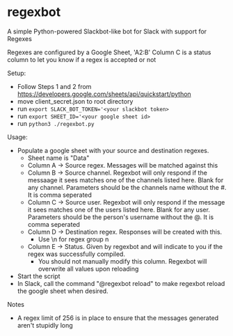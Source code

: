 # regexbot
A simple Python-powered Slackbot-like bot for Slack with support for Regexes

Regexes are configured by a Google Sheet, 'A2:B'
Column C is a status column to let you know if a regex is accepted or not

Setup:
- Follow Steps 1 and 2 from https://developers.google.com/sheets/api/quickstart/python
- move client_secret.json to root directory
- run `export SLACK_BOT_TOKEN='<your slackbot token>`
- run `export SHEET_ID='<your google sheet id>`
- run `python3 ./regexbot.py`

Usage:
- Populate a google sheet with your source and destination regexes.
  - Sheet name is "Data"
  - Column A -> Source regex. Messages will be matched against this
  - Column B -> Source channel. Regexbot will only respond if the messaage it sees matches one of the channels listed here. Blank for any channel. Parameters should be the channels name without the #. It is comma seperated
  - Column C -> Source user. Regexbot will only respond if the message it sees matches one of the users listed here. Blank for any user. Parameters should be the person's username without the @. It is comma seperated
  - Column D -> Destination regex. Responses will be created with this. 
    - Use \n for regex group n
  - Column E -> Status. Given by regexbot and will indicate to you if the regex was successfully compiled. 
    - You should not manually modify this column. Regexbot will overwrite all values upon reloading
- Start the script
- In Slack, call the command "@regexbot reload" to make regexbot reload the google sheet when desired. 

Notes
- A regex limit of 256 is in place to ensure that the messages generated aren't stupidly long
